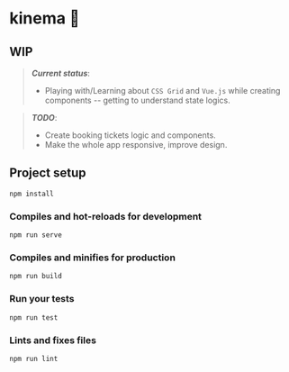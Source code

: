 # kinema 🎥

## WIP
> ***Current status***:
> - Playing with/Learning about `CSS Grid` and `Vue.js` while creating components -- getting to understand state logics.

> ***TODO***:
> - Create booking tickets logic and components.
> - Make the whole app responsive, improve design.


## Project setup

```
npm install
```

### Compiles and hot-reloads for development

```
npm run serve
```

### Compiles and minifies for production

```
npm run build
```

### Run your tests

```
npm run test
```

### Lints and fixes files

```
npm run lint
```
